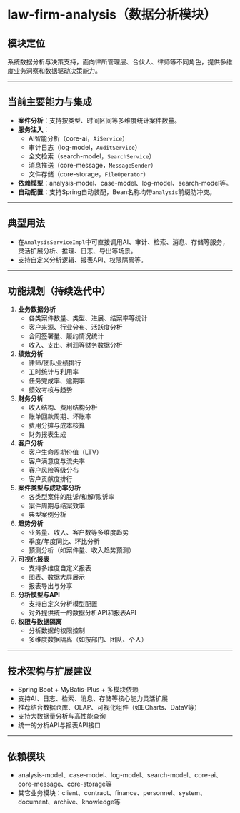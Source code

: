 # law-firm-analysis（数据分析模块）

## 模块定位
系统数据分析与决策支持，面向律所管理层、合伙人、律师等不同角色，提供多维度业务洞察和数据驱动决策能力。

---

## 当前主要能力与集成

- **案件分析**：支持按类型、时间区间等多维度统计案件数量。
- **服务注入**：
  - AI智能分析（core-ai，`AiService`）
  - 审计日志（log-model，`AuditService`）
  - 全文检索（search-model，`SearchService`）
  - 消息推送（core-message，`MessageSender`）
  - 文件存储（core-storage，`FileOperator`）
- **依赖模型**：analysis-model、case-model、log-model、search-model等。
- **自动配置**：支持Spring自动装配，Bean名称均带`analysis`前缀防冲突。

---

## 典型用法

- 在`AnalysisServiceImpl`中可直接调用AI、审计、检索、消息、存储等服务，灵活扩展分析、推理、日志、导出等场景。
- 支持自定义分析逻辑、报表API、权限隔离等。

---

## 功能规划（持续迭代中）

1. **业务数据分析**
   - 各类案件数量、类型、进展、结案率等统计
   - 客户来源、行业分布、活跃度分析
   - 合同签署量、履约情况统计
   - 收入、支出、利润等财务数据分析
2. **绩效分析**
   - 律师/团队业绩排行
   - 工时统计与利用率
   - 任务完成率、逾期率
   - 绩效考核与趋势
3. **财务分析**
   - 收入结构、费用结构分析
   - 账单回款周期、坏账率
   - 费用分摊与成本核算
   - 财务报表生成
4. **客户分析**
   - 客户生命周期价值（LTV）
   - 客户满意度与流失率
   - 客户风险等级分布
   - 客户贡献度排行
5. **案件类型与成功率分析**
   - 各类型案件的胜诉/和解/败诉率
   - 案件周期与结案效率
   - 典型案例分析
6. **趋势分析**
   - 业务量、收入、客户数等多维度趋势
   - 季度/年度同比、环比分析
   - 预测分析（如案件量、收入趋势预测）
7. **可视化报表**
   - 支持多维度自定义报表
   - 图表、数据大屏展示
   - 报表导出与分享
8. **分析模型与API**
   - 支持自定义分析模型配置
   - 对外提供统一的数据分析API和报表API
9. **权限与数据隔离**
   - 分析数据的权限控制
   - 多维度数据隔离（如按部门、团队、个人）

---

## 技术架构与扩展建议
- Spring Boot + MyBatis-Plus + 多模块依赖
- 支持AI、日志、检索、消息、存储等核心能力灵活扩展
- 推荐结合数据仓库、OLAP、可视化组件（如ECharts、DataV等）
- 支持大数据量分析与高性能查询
- 统一的分析API与报表API接口

---

## 依赖模块
- analysis-model、case-model、log-model、search-model、core-ai、core-message、core-storage等
- 其它业务模块：client、contract、finance、personnel、system、document、archive、knowledge等
